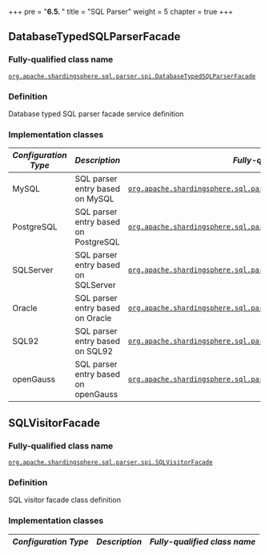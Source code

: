 +++
pre = "<b>6.5. </b>"
title = "SQL Parser"
weight = 5
chapter = true
+++

## DatabaseTypedSQLParserFacade

### Fully-qualified class name

[`org.apache.shardingsphere.sql.parser.spi.DatabaseTypedSQLParserFacade`](https://github.com/apache/shardingsphere/blob/master/shardingsphere-sql-parser/shardingsphere-sql-parser-spi/src/main/java/org/apache/shardingsphere/sql/parser/spi/DatabaseTypedSQLParserFacade.java)

### Definition

Database typed SQL parser facade service definition

### Implementation classes

| *Configuration Type* | *Description*                       | *Fully-qualified class name* |
| -------------------- | ----------------------------------- | ---------------------------- |
| MySQL                | SQL parser entry based on MySQL     | [`org.apache.shardingsphere.sql.parser.mysql.parser.MySQLParserFacade`](https://github.com/apache/shardingsphere/blob/master/shardingsphere-sql-parser/shardingsphere-sql-parser-dialect/shardingsphere-sql-parser-mysql/src/main/java/org/apache/shardingsphere/sql/parser/mysql/parser/MySQLParserFacade.java) |
| PostgreSQL           | SQL parser entry based on PostgreSQL| [`org.apache.shardingsphere.sql.parser.postgresql.parser.PostgreSQLParserFacade`](https://github.com/apache/shardingsphere/blob/master/shardingsphere-sql-parser/shardingsphere-sql-parser-dialect/shardingsphere-sql-parser-postgresql/src/main/java/org/apache/shardingsphere/sql/parser/postgresql/parser/PostgreSQLParserFacade.java) |
| SQLServer            | SQL parser entry based on SQLServer | [`org.apache.shardingsphere.sql.parser.sqlserver.parser.SQLServerParserFacade`](https://github.com/apache/shardingsphere/blob/master/shardingsphere-sql-parser/shardingsphere-sql-parser-dialect/shardingsphere-sql-parser-sqlserver/src/main/java/org/apache/shardingsphere/sql/parser/sqlserver/parser/SQLServerParserFacade.java) |
| Oracle               | SQL parser entry based on Oracle    | [`org.apache.shardingsphere.sql.parser.oracle.parser.OracleParserFacade`](https://github.com/apache/shardingsphere/blob/master/shardingsphere-sql-parser/shardingsphere-sql-parser-dialect/shardingsphere-sql-parser-oracle/src/main/java/org/apache/shardingsphere/sql/parser/oracle/parser/OracleParserFacade.java) |
| SQL92                | SQL parser entry based on SQL92     | [`org.apache.shardingsphere.sql.parser.sql92.parser.SQL92ParserFacade`](https://github.com/apache/shardingsphere/blob/master/shardingsphere-sql-parser/shardingsphere-sql-parser-dialect/shardingsphere-sql-parser-sql92/src/main/java/org/apache/shardingsphere/sql/parser/sql92/parser/SQL92ParserFacade.java) |
| openGauss            | SQL parser entry based on openGauss | [`org.apache.shardingsphere.sql.parser.opengauss.parser.OpenGaussParserFacade`](https://github.com/apache/shardingsphere/blob/master/shardingsphere-sql-parser/shardingsphere-sql-parser-dialect/shardingsphere-sql-parser-opengauss/src/main/java/org/apache/shardingsphere/sql/parser/opengauss/parser/OpenGaussParserFacade.java) |

## SQLVisitorFacade

### Fully-qualified class name

[`org.apache.shardingsphere.sql.parser.spi.SQLVisitorFacade`](https://github.com/apache/shardingsphere/blob/master/shardingsphere-sql-parser/shardingsphere-sql-parser-spi/src/main/java/org/apache/shardingsphere/sql/parser/spi/SQLVisitorFacade.java)

### Definition

SQL visitor facade class definition

### Implementation classes

| *Configuration Type* | *Description*                             | *Fully-qualified class name* |
| -------------------- | ----------------------------------------- | ---------------------------- |
